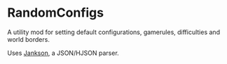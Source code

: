 # RandomConfigs

A utility mod for setting default configurations, gamerules, difficulties and world borders.

Uses [Jankson](https://github.com/falkreon/Jankson), a JSON/HJSON parser.
